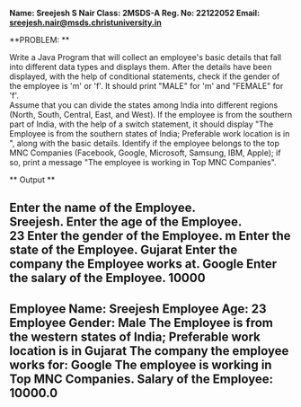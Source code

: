 **Name: Sreejesh S Nair Class: 2MSDS-A Reg. No: 22122052 Email: sreejesh.nair@msds.christuniversity.in**

**PROBLEM: **

Write a Java Program that will collect an employee's basic details that fall into different data types and displays them.
After the details have been displayed, with the help of conditional statements, check if the gender of the employee is 'm' or 'f'. It should print "MALE" for 'm' and "FEMALE" for 'f'.   
Assume that you can divide the states among India into different regions (North, South, Central, East, and West). If the employee is from the southern part of India, with the help of a switch statement, it should display "The Employee is from the southern states of India; Preferable work location is in <state>", along with the basic details.
Identify if the employee belongs to the top MNC Companies (Facebook, Google, Microsoft, Samsung, IBM, Apple); if so, print a message "The employee is working in Top MNC Companies".
  
  ** Output **
  
Enter the name of the Employee.  
Sreejesh. 
Enter the age of the Employee.  
23 
Enter the gender of the Employee. 
m 
Enter the state of the Employee. 
Gujarat 
Enter the company the Employee works at. 
Google 
Enter the salary of the Employee. 
10000 
----------------------------------------------------------------------------------------- 
Employee Name: Sreejesh 
Employee Age: 23 
Employee Gender: Male 
The Employee is from the western states of India; Preferable work location is in Gujarat 
The company the employee works for: Google 
The employee is working in Top MNC Companies. 
Salary of the Employee: 10000.0 
----------------------------------------------------------------------------------------- 
